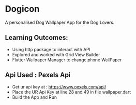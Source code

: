 # Dogicon
A personalised Dog Wallpaper App for the Dog Lovers.

## Learning Outcomes:
  - Using http package to interact with API
  - Explored and worked with Grid View Builder
  - Flutter Wallpaper Manager to change phone WallPaper
## Api Used : Pexels Api
  - Get ur api key at : https://www.pexels.com/api/
  - Place the UR Api Key at line 28 and 49 in file wallpaper.dart
  - Build the App and Run


